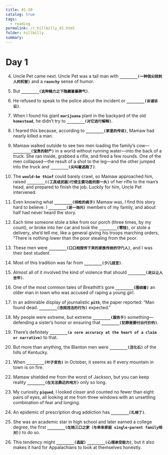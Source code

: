 ```yaml
---
title: 01-20
catalog: true
tags: 
  - reading
permalink: /r_hillbilly_d1.html
folder: hillbilly
summary: 
---
```


# Day 1

4.  Uncle Pet came next. Uncle Pet was a tall man with <b data-toggle="tooltip" data-original-title="{{site.data.answers.hbyd1_a1}}">`________(一种很尖锐刺人的机智)`</b> and a <b data-toggle="tooltip" data-original-title="{{site.data.glossary.raunchy}}">`raunchy`</b> sense of humor.

4.  But <b data-toggle="tooltip" data-original-title="{{site.data.answers.hbyd1_b1}}">`________(这种魅力之下隐藏着暴脾气)`</b>.

4.  He refused to speak to the police about the incident or <b data-toggle="tooltip" data-original-title="{{site.data.answers.hbyd1_c1}}">`________(诉诸诉讼)`</b>.

4.  When I found his giant <b data-toggle="tooltip" data-original-title="{{site.data.glossary.marijuana}}">`marijuana`</b> plant in the backyard of the old <b data-toggle="tooltip" data-original-title="{{site.data.glossary.homestead}}">`homestead`</b>, he didn’t try to <b data-toggle="tooltip" data-original-title="{{site.data.answers.hbyd1_d1}}">`________(对它进行解释)`</b>.

4.  I feared this because, according to <b data-toggle="tooltip" data-original-title="{{site.data.answers.hbyd1_e1}}">`________(家里的传说)`</b>, Mamaw had nearly killed a man.

4.  Mamaw walked outside to see two men loading the family’s cow—<b data-toggle="tooltip" data-original-title="{{site.data.answers.hbyd1_f1}}">`________(宝贵的财产)`</b> in a world without running water—into the back of a truck. She ran inside, grabbed a rifle, and fired a few rounds. One of the men collapsed—the result of a shot to the leg—and the other jumped into the truck and <b data-toggle="tooltip" data-original-title="{{site.data.answers.undefined_f2}}">`________(尖叫着逃跑了)`</b>.

4.  The <b data-toggle="tooltip" data-original-title="{{site.data.glossary.would-be-thief}}">`would-be thief`</b> could barely crawl, so Mamaw approached him, raised <b data-toggle="tooltip" data-original-title="{{site.data.answers.hbyd1_g1}}">`________((工具或武器)行使主要功能的那一头)`</b> of her rifle to the man’s head, and prepared to finish the job. Luckily for him, Uncle Pet intervened.

4.  Even knowing what <b data-toggle="tooltip" data-original-title="{{site.data.answers.hbyd1_h1}}">`________(持枪的疯子)`</b> Mamaw was, I find this story hard to believe. I <b data-toggle="tooltip" data-original-title="{{site.data.answers.undefined_h2}}">`________(逐一询问)`</b> members of my family, and about half had never heard the story.

4.  Each time someone stole a bike from our porch (three times, by my count), or broke into her car and took the <b data-toggle="tooltip" data-original-title="{{site.data.answers.hbyd1_i1}}">`________(零钱)`</b>, or stole a delivery, she’d tell me, like a general giving his troops marching orders, “There is nothing lower than the poor stealing from the poor.

1.  These men were <b data-toggle="tooltip" data-original-title="{{site.data.answers.hbyd1_j1}}">`________(口口相授传下来的家族传统的守门人)`</b>, and I was their best student.

2.  Most of this tradition was far from <b data-toggle="tooltip" data-original-title="{{site.data.answers.hbyd1_k1}}">`________(少儿适宜)`</b>.

3.  Almost all of it involved the kind of violence that should <b data-toggle="tooltip" data-original-title="{{site.data.answers.hbyd1_l1}}">`________(足以让人坐牢)`</b>.

4.  One of the most common tales of Breathitt’s gore <b data-toggle="tooltip" data-original-title="{{site.data.answers.hbyd1_m1}}">`________(围绕着)`</b> an older man in town who was accused of raping a young girl.

1. In an admirable display of journalistic <b data-toggle="tooltip" data-original-title="{{site.data.glossary.pith}}">`pith`</b>, the paper reported: “Man found dead. <b data-toggle="tooltip" data-original-title="{{site.data.answers.hbyd2_a1}}">`________(违规违法的行为)`</b> expected.”

2. My people were extreme, but extreme <b data-toggle="tooltip" data-original-title="{{site.data.answers.hbyd2_b1}}">`________(服务于)`</b> something—defending a sister’s honor or ensuring that <b data-toggle="tooltip" data-original-title="{{site.data.answers.hbyd2_b2}}">`________(犯罪是要付出代价的)`</b>.

1. There’s definitely <b data-toggle="tooltip" data-original-title="{{site.data.answers.hbyd3_a1}}">`________(a core accuracy at the heart of a claim or narrative)`</b> to that.

2. But more than anything, the Blanton men were <b data-toggle="tooltip" data-original-title="{{site.data.answers.hbyd3_b1}}">`________(活化石)`</b> of the hills of Kentucky.

3. When <b data-toggle="tooltip" data-original-title="{{site.data.answers.hbyd3_c1}}">`________(叶子变色)`</b> in October, it seems as if every mountain in town is on fire.

4. Mamaw shielded me from the worst of Jackson, but you can keep reality <b data-toggle="tooltip" data-original-title="{{site.data.answers.hbyd3_d1}}">`________(在无法靠近的地方)`</b> only so long.

5. My curiosity <b data-toggle="tooltip" data-original-title="{{site.data.glossary.piqued}}">`piqued`</b>, I looked closer and counted no fewer than eight pairs of eyes, all looking at me from three windows with an unsettling combination of fear and longing.

6. An epidemic of prescription drug addiction has <b data-toggle="tooltip" data-original-title="{{site.data.answers.hbyd3_f1}}">`________(扎根了)`</b>.

7. She was an academic star in high school and later earned a college degree, the first <b data-toggle="tooltip" data-original-title="{{site.data.answers.hbyd3_g1}}">`________(在她三口之家（与单亲家庭 single-parent family相对）)`</b> to do so.

1. This tendency might <b data-toggle="tooltip" data-original-title="{{site.data.answers.hbyd4_a1}}">`________(造就)`</b> <b data-toggle="tooltip" data-original-title="{{site.data.answers.hbyd4_a2}}">`________(心理承受能力)`</b>, but it also makes it hard for Appalachians to look at themselves honestly.
